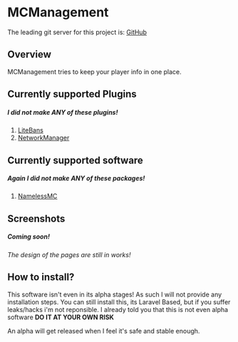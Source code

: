 # MCManagement
The leading git server for this project is: [GitHub](https://github.com/tigomiddelkoop/MCManagement)

## Overview
MCManagement tries to keep your player info in one place. 


## Currently supported Plugins
##### _I did not make ANY of these plugins!_
1. [LiteBans](https://www.spigotmc.org/resources/litebans.3715/)
1. [NetworkManager](https://www.spigotmc.org/resources/networkmanager.28456/)


## Currently supported software
##### _Again I did not make ANY of these packages!_
1. [NamelessMC](https://namelessmc.com)


## Screenshots
##### Coming soon!
_The design of the pages are still in works!_

## How to install?
This software isn't even in its alpha stages! As such I will not provide any installation steps.
You can still install this, its Laravel Based, but if you suffer leaks/hacks i'm not reponsible. 
I already told you that this is not even alpha software **DO IT AT YOUR OWN RISK**

An alpha will get released when I feel it's safe and stable enough.
